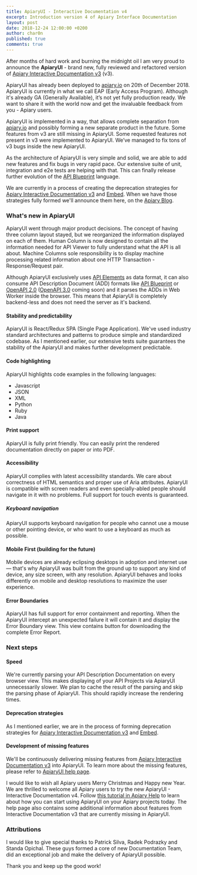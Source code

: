 ```yaml
---
title: ApiaryUI - Interactive Documentation v4
excerpt: Introduction version 4 of Apiary Interface Documentation
layout: post
date: 2018-12-24 12:00:00 +0200
author: char0n
published: true
comments: true
---
```


After months of hard work and burning the midnight oil I am very proud to announce
the **ApiaryUI** - brand new, fully reviewed and refactored version of 
[Apiary Interactive Documentation v3](https://help.apiary.io/tools/interactive-documentation/) (v3).

ApiaryUI has already been deployed to [apiary.io](https://apiary.io/) on 20th of December 2018. 
ApiaryUI is currently in what we call EAP (Early Access Program).
Although it's already GA (Generally Available), it’s not yet fully production ready.
We want to share it with the world now and get the invaluable feedback from you - Apiary users.

ApiaryUI is implemented in a way, that allows complete separation from [apiary.io](https://apiary.io/)
and possibly forming a new separate product in the future. Some features from v3 are still missing
in ApiaryUI. Some requested features not present in v3 were implemented to ApiaryUI.
We’ve managed to fix tons of v3 bugs inside the new ApiaryUI. 

As the architecture of ApiaryUI is very simple and solid, we are able to add new features
and fix bugs in very rapid pace. Our extensive suite of unit, integration and e2e tests
are helping with that. This can finally release further evolution of the [API Blueprint](https://apiblueprint.org/) language.

We are currently in a process of creating the deprecation strategies for  
[Apiary Interactive Documentation v3](https://help.apiary.io/tools/interactive-documentation/)
and [Embed](https://help.apiary.io/tools/embed/). When we have those strategies fully formed
we'll announce them here, on the [Apiary Blog](https://blog.apiary.io/).


### What's new in ApiaryUI

ApiaryUI went through major product decisions. The concept of having three column layout stayed,
but we reorganized the information displayed on each of them. Human Column is now designed
to contain all the information needed for API Viewer to fully understand what the API is all about.
Machine Columns sole responsibility is to display machine processing related information
about one HTTP Transaction - Response/Request pair.

Although ApiaryUI exclusively uses [API Elements](https://apielements.org/) as data format, it can also consume
API Description Document (ADD) formats like [API Blueprint](https://apiblueprint.org/) or [OpenAPI 2.0](https://github.com/OAI/OpenAPI-Specification/blob/master/versions/2.0.md) ([OpenAPI 3.0](https://github.com/OAI/OpenAPI-Specification/blob/master/versions/3.0.0.md) coming soon)
and it parses the ADDs in Web Worker inside the browser. This means that ApiaryUI is completely
backend-less and does not need the server as it's backend.

#### Stability and predictability

ApiaryUI is React/Redux SPA (Single Page Application). We've used industry standard architectures
and patterns to produce simple and standardized codebase. As I mentioned earlier, our extensive
tests suite guarantees the stability of the ApiaryUI and makes further development predictable. 


#### Code highlighting

ApiaryUI highlights code examples in the following languages:

- Javascript
- JSON
- XML
- Python
- Ruby
- Java

#### Print support

ApiaryUI is fully print friendly. You can easily print the rendered documentation directly on paper or into PDF.


#### Accessibility

ApiaryUI complies with latest accessibility standards. We care about correctness of HTML semantics and proper use of Aria attributes.
ApiaryUI is compatible with screen readers and even specially-abled people should navigate in it with no problems.
Full support for touch events is guaranteed.

##### Keyboard navigation

ApiaryUI supports keyboard navigation for people who cannot use a mouse or other pointing device, 
or who want to use a keyboard as much as possible.


#### Mobile First (building for the future)

Mobile devices are already eclipsing desktops in adoption and internet use — that's why ApiaryUI was built from
the ground up to support any kind of device, any size screen, with any resolution. 
ApiaryUI behaves and looks differently on mobile and desktop resolutions to maximize the user experience. 

#### Error Boundaries

ApiaryUI has full support for error containment and reporting. When the ApiaryUI intercept an unexpected failure
it will contain it and display the Error Boundary view. This view contains button for downloading
the complete Error Report. 


### Next steps

#### Speed

We're currently parsing your API Description Documentation on every browser view. This makes
displaying of your API Projects via ApiaryUI unnecessarily slower. We plan to cache the result
of the parsing and skip the parsing phase of ApiaryUI. This should rapidly increase the
rendering times.  


#### Deprecation strategies

As I mentioned earlier, we are in the process of forming deprecation strategies for 
[Apiary Interactive Documentation v3](https://help.apiary.io/tools/interactive-documentation/) 
and [Embed](https://help.apiary.io/tools/embed/). 

#### Development of missing features

We'll be continuously delivering missing features from [Apiary Interactive Documentation v3](https://help.apiary.io/tools/interactive-documentation/) into ApiaryUI.
To learn more about the missing features, please refer to [ApiaryUI help page](https://help.apiary.io/tools/interactive-documentation-v4/).


I would like to wish all Apiary users Merry Christmas and Happy new Year. We are thrilled to 
welcome all Apiary users to try the new ApiaryUI - Interactive Documentation v4. 
Follow [this tutorial in Apiary Help](https://help.apiary.io/tools/interactive-documentation-v4/) to learn about how you can start using ApiaryUI on your Apiary projects today.
The help page also contains some additional information about features from Interactive Documentation v3
that are currently missing in ApiaryUI.


### Attributions

 I would like to give special thanks to Patrick Silva, Radek Podrazky and Standa Opichal.
These guys formed a core of new Documentation Team, did an exceptional job and make the delivery of ApiaryUI possible.

Thank you and keep up the good work!

